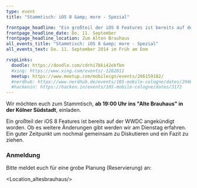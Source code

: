 ```yaml
---
type: event
title: "Stammtisch: iOS 8 &amp; more - Spezial"

frontpage_headline: "Ein großteil der iOS 8 Features ist bereits auf der WWDC angekündigt worden. Ob es weitere Änderungen gibt werden wir am Dienstag erfahren. Ein guter Zeitpunkt um nochmal gemeinsam ein Fazit zu ziehen."
frontpage_headline_date: Do. 11. September
frontpage_headline_location: Zum Alten Brauhaus
all_events_title: "Stammtisch: iOS 8 &amp; more - Spezial"
all_events_text: Do. 11. September 2014 im Früh am Dom

rvspLinks:
  doodle: https://doodle.com/cdrhi7bki42ebfkm
  #xing: https://www.xing.com/events/-1262811
  meetup: https://www.meetup.com/mobilecgn/events/206159102/
  #nerdhub: https://www.nerdhub.de/events/105-mobile-cologne/dates/29461
  #hackenin: https://hacken.in/events/105-mobile-cologne/dates/3172
---
```


Wir möchten euch zum Stammtisch, **ab 19:00 Uhr ins "Alte Brauhaus" in der Kölner Südstadt**, einladen.

Ein großteil der iOS 8 Features ist bereits auf der WWDC angekündigt worden. Ob es weitere Änderungen gibt werden wir am Dienstag erfahren. Ein guter Zeitpunkt um nochmal gemeinsam zu Diskutieren und ein Fazit zu ziehen.

### Anmeldung

Bitte meldet euch für eine grobe Planung (Reservierung) an: &nbsp;
<RegisterLinks />

<Location_altesbrauhaus/>
